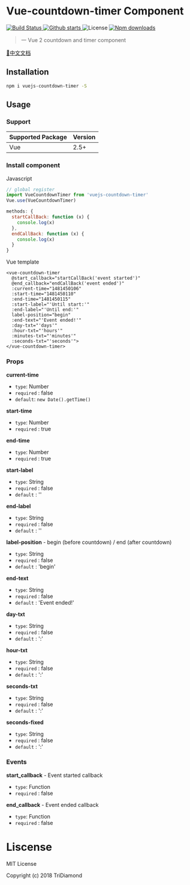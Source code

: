 # Vue-countdown-timer Component

<p>
  <a href="https://circleci.com/gh/TriDiamond/vuejs-countdown-timer/tree/master">
    <img src="https://img.shields.io/circleci/project/github/TriDiamond/vuejs-countdown-timer.svg" alt="Build Status">
  </a>
  <a href="https://github.com/TriDiamond/vuejs-countdown-timer/stargazers">
    <img src="https://img.shields.io/github/stars/TriDiamond/vuejs-countdown-timer.svg" alt="Github starts">
  </a>
  <a>
    <img src="https://img.shields.io/github/license/TriDiamond/vuejs-countdown-timer.svg" alt="License">
  </a>
  <a href="https://www.npmjs.com/package/vue-photoswipes">
    <img src="https://img.shields.io/npm/dt/vuejs-countdown-timer.svg" alt="Npm downloads">
  </a>
</p>

> 一 Vue 2 countdown and timer component

[📙中文文档](https://github.com/TriDiamond/vuejs-countdown-timer/blob/master/README_CN.md)

## Installation

``` bash
npm i vuejs-countdown-timer -S
```

## Usage

### Support

| Supported Package | Version |
|-------------------|---------|
| Vue               | 2.5+    |


### Install component

Javascript

``` javascript
// global register
import VueCountdownTimer from 'vuejs-countdown-timer'
Vue.use(VueCountdownTimer)

methods: {
  startCallBack: function (x) {
    console.log(x)
  },
  endCallBack: function (x) {
    console.log(x)
  }
}
```

Vue template

```vue
<vue-countdown-timer
  @start_callback="startCallBack('event started')"
  @end_callback="endCallBack('event ended')"
  :current-time="1481450106"
  :start-time="1481450110"
  :end-time="1481450115"
  :start-label="'Until start:'"
  :end-label="'Until end:'"
  label-position="begin"
  :end-text="'Event ended!'"
  :day-txt="'days'"
  :hour-txt="'hours'"
  :minutes-txt="'minutes'"
  :seconds-txt="'seconds'">
</vue-countdown-timer>
```

### Props

**current-time**
- `type`: Number
- `required` : false
- `default`: `new Date().getTime()`

**start-time**
- `type`: Number
- `required` : true

**end-time**
- `type`: Number
- `required` : true

**start-label**
- `type`: String
- `required` : false
- `default` : ''

**end-label**
- `type`: String
- `required` : false
- `default` : ''

**label-position** - begin (before countdown) / end (after countdown)
- `type`: String
- `required` : false
- `default` : 'begin'
    
**end-text**
- `type`: String
- `required` : false
- `default` : 'Event ended!'

**day-txt**
- `type`: String
- `required` : false
- `default` : ':'
    
**hour-txt**
- `type`: String
- `required` : false
- `default` : ':'

**seconds-txt**
- `type`: String
- `required` : false
- `default` : ':'

**seconds-fixed**
- `type`: String
- `required` : false
- `default` : ':'
    
### Events
**start_callback** - Event started callback
- `type`: Function
- `required` : false

**end_callback** - Event ended callback
- `type`: Function
- `required` : false
    
# Liscense
MIT License

Copyright (c) 2018 TriDiamond
